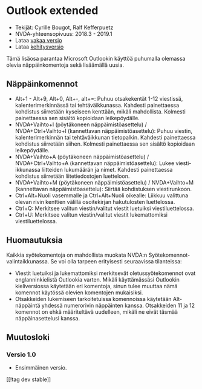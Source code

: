 # Outlook extended #

* Tekijät: Cyrille Bougot, Ralf Kefferpuetz
* NVDA-yhteensopivuus: 2018.3 - 2019.1
* Lataa [vakaa versio][1]
* Lataa [kehitysversio][2]

Tämä lisäosa parantaa Microsoft Outlookin käyttöä puhumalla olemassa olevia
näppäinkomentoja sekä lisäämällä uusia.

## Näppäinkomennot

* Alt+1 - Alt+9, Alt+0, Alt+-, alt+=: Puhuu otsakekentät 1-12 viestissä,
  kalenterimerkinnässä tai tehtäväikkunassa. Kahdesti painettaessa kohdistus
  siirretään kyseiseen kenttään, mikäli mahdollista. Kolmesti painettaessa
  sen sisältö kopioidaan leikepöydälle.
* NVDA+Vaihto+I (pöytäkoneen näppäimistöasettelu) / NVDA+Ctrl+Vaihto+I
  (kannettavan näppäimistöasettelu): Puhuu viestin, kalenterimerkinnän tai
  tehtäväikkunan tietopalkin. Kahdesti painettaessa kohdistus siirretään
  siihen. Kolmesti painettaessa sen sisältö kopioidaan leikepöydälle.
* NVDA+Vaihto+A (pöytäkoneen näppäimistöasettelu) / NVDA+Ctrl+Vaihto+A
  (kannettavan näppäimistöasettelu): Lukee viesti-ikkunassa liitteiden
  lukumäärän ja nimet. Kahdesti painettaessa kohdistus siirretään
  liitetiedostojen luetteloon.
* NVDA+Vaihto+M (pöytäkoneen näppäimistöasettelu) / NVDA+Vaihto+M
  (kannettavan näppäimistöasettelu): Siirtää kohdistuksen viestirunkoon.
* Ctrl+Alt+Nuoli vasemmalle ja Ctrl+Alt+Nuoli oikealle: Liikkuu valittuna
  olevan rivin kenttien välillä osoitekirjan hakutulosten luettelossa.
* Ctrl+Q: Merkitsee valitun viestin/valitut viestit luetuiksi
  viestiluettelossa.
* Ctrl+U: Merkitsee valitun viestin/valitut viestit lukemattomiksi
  viestiluettelossa.

## Huomautuksia

Kaikkia syötekomentoja on mahdollista muokata NVDA:n
Syötekomennot-valintaikkunassa. Se voi olla tarpeen erityisesti seuraavissa
tilanteissa:

* Viestit luetuiksi ja lukemattomiksi merkitsevät oletussyötekomennot ovat
  englanninkielistä Outlookia varten. Mikäli käyttämässäsi Outlookin
  kieliversiossa käytetään eri komentoja, sinun tulee muuttaa nämä komennot
  käytössä olevien komentojen mukaisiksi.
* Otsakkeiden lukemiseen tarkoitetuissa komennoissa käytetään Alt-näppäintä
  yhdessä numerorivin näppäinten kanssa. Otsakkeiden 11 ja 12 komennot on
  ehkä määriteltävä uudelleen, mikäli ne eivät täsmää näppäinasettelusi
  kanssa.

## Muutosloki

### Versio 1.0

* Ensimmäinen versio.

[[!tag dev stable]]

[1]: https://addons.nvda-project.org/files/get.php?file=outlookextended

[2]: https://addons.nvda-project.org/files/get.php?file=outlookextended-dev
